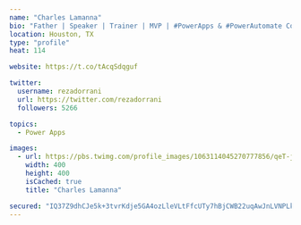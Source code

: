 ```yaml
---
name: "Charles Lamanna"
bio: "Father | Speaker | Trainer | MVP | #PowerApps & #PowerAutomate Community Super User | YouTuber Right-pointing triangle http://youtube.com/c/rezadorrani | Learn - Share - Clockwise rightwards and leftwards open circle arrows"
location: Houston, TX
type: "profile"
heat: 114

website: https://t.co/tAcqSdqguf

twitter:
  username: rezadorrani
  url: https://twitter.com/rezadorrani
  followers: 5266

topics:
  - Power Apps

images:
  - url: https://pbs.twimg.com/profile_images/1063114045270777856/qeT-jpWr_400x400.jpg
    width: 400
    height: 400
    isCached: true
    title: "Charles Lamanna"

secured: "IQ37Z9dhCJe5k+3tvrKdje5GA4ozLleVLtFfcUTy7hBjCWB22uqAwJnLVNPLkLEao5jSMZZiiviDTBogoBzHdfJWNuLqw9ia0IolMVGWqW0P5yvRnltRbHfKiJlXLWPSRH5CdqQO28JOCdXVjIQs2kWH4UCtDuSxdDqZChN9EE4KNTwukJ9mnVtJ3A/DHpozikrw0/97rjiBc6MO8jLusCzDJQR62P1ILigyBdDl/rzkSxAIwOoS3DUnhF1Xpma3KYYNPxN9zdKVxzhYIJ04VQ3KP4NJq6joYe+04WrkOiiSp7R67sL1huOx8omtE1V6GVnpz5gzrJ3zXe4YwYSVy00CSpgsIh3eUAfQaRppgScp4aGMAkqUN/wJrlUnkrtLkQPqxTYyGWoRjYM+hahYB5Tx/swgkZl2JqxCZb0bplo=;SmZ4X3l2Zs89Bir2PQSi3w=="
---
```


